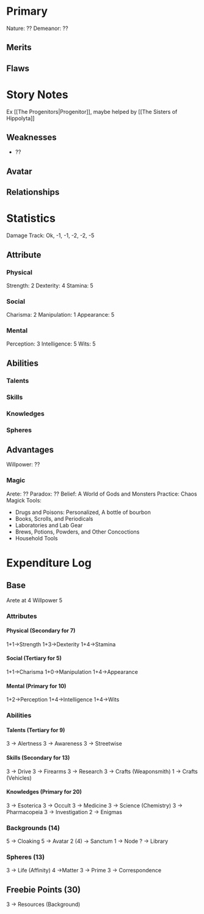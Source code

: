 # Primary
Nature: ??
Demeanor: ??
## Merits

## Flaws

# Story Notes
Ex [[The Progenitors|Progenitor]], maybe helped by [[The Sisters of Hippolyta]] 
## Weaknesses
- ??
## Avatar
## Relationships
# Statistics

Damage Track: Ok, -1, -1, -2, -2, -5
## Attribute
### Physical
Strength: 2
Dexterity: 4
Stamina: 5
### Social
Charisma: 2
Manipulation: 1
Appearance: 5
### Mental
Perception: 3
Intelligence: 5
Wits: 5
## Abilities
### Talents

### Skills

### Knowledges
### Spheres

## Advantages
Willpower: ??
### Magic
Arete: ??
Paradox: ??
Belief: A World of Gods and Monsters
Practice: Chaos Magick
Tools:
- Drugs and Poisons: Personalized, A bottle of bourbon
- Books, Scrolls, and Periodicals
- Laboratories and Lab Gear
- Brews, Potions, Powders, and Other Concoctions
- Household Tools

# Expenditure Log

## Base

Arete at 4
Willpower 5

### Attributes

#### Physical (Secondary for 7)
1+1->Strength
1+3->Dexterity
1+4->Stamina
#### Social (Tertiary for 5)
1+1->Charisma
1+0->Manipulation
1+4->Appearance

#### Mental (Primary for 10)
1+2->Perception
1+4->Intelligence
1+4->Wits

### Abilities
#### Talents (Tertiary for 9)
3 -> Alertness
3 -> Awareness
3 -> Streetwise
#### Skills (Secondary for 13)
3 -> Drive
3 -> Firearms
3 -> Research
3 -> Crafts (Weaponsmith)
1 -> Crafts (Vehicles)
#### Knowledges (Primary for 20)
3 -> Esoterica
3 -> Occult
3 -> Medicine
3 -> Science (Chemistry)
3 -> Pharmacopeia
3 -> Investigation
2 -> Enigmas
### Backgrounds (14)
5 -> Cloaking
5 -> Avatar
2 (4) -> Sanctum
1 -> Node
? -> Library
### Spheres (13)
3 -> Life (Affinity)
4 ->Matter
3 -> Prime
3 -> Correspondence

## Freebie Points (30)
3 -> Resources (Background)
